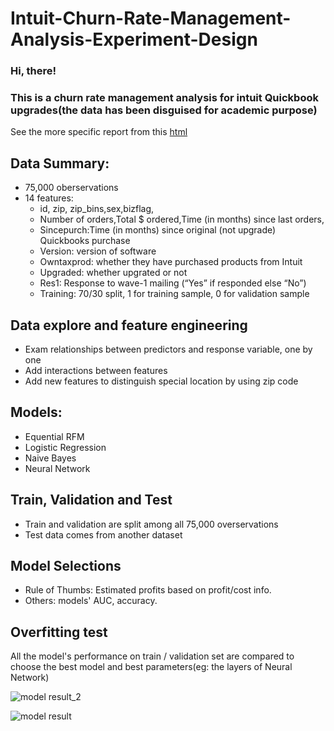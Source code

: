 # Intuit-Churn-Rate-Management-Analysis-Experiment-Design

### Hi, there!
### This is a churn rate management analysis for intuit Quickbook upgrades(the data has been disguised for academic purpose)

See the more specific report from this [html](report/intuit.html)

## Data Summary: 
* 75,000 oberservations
* 14 features:
    * id, zip, zip_bins,sex,bizflag,
    * Number of orders,Total $ ordered,Time (in months) since last orders,
    * Sincepurch:Time (in months) since original (not upgrade) Quickbooks purchase
    * Version: version of software
    * Owntaxprod: whether they have purchased products from Intuit
    * Upgraded: whether upgrated or not 
    * Res1: Response to wave-1 mailing (“Yes” if responded else “No”)
    * Training:  70/30 split, 1 for training sample, 0 for validation sample

## Data explore and feature engineering

* Exam relationships between predictors and response variable, one by one
* Add interactions between features
* Add new features to distinguish special location by using zip code

## Models:

* Equential RFM
* Logistic Regression
* Naive Bayes
* Neural Network

## Train, Validation and Test

* Train and validation are split among all 75,000 overservations
* Test data comes from another dataset

## Model Selections

* Rule of Thumbs: Estimated profits based on profit/cost info.
* Others: models' AUC, accuracy.

## Overfitting test

All the model's performance on train / validation set are compared to choose the best model and best parameters(eg: the layers of Neural Network)


![model result_2]("pics/model_comparison_2.png")

![model result]("pics/model_comparison.png")
